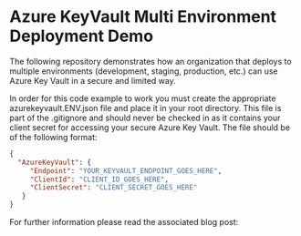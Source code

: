# Azure KeyVault Multi Environment Deployment Demo
The following repository demonstrates how an organization that deploys to multiple environments (development, staging, production, etc.) can use Azure Key Vault in a secure and limited way.

In order for this code example to work you must create the appropriate azurekeyvault.ENV.json file and place it in your root directory. This file is part of the .gitignore and should never be checked in as it contains your client secret for accessing your secure Azure Key Vault. The file should be of the following format:

```JSON
{
  "AzureKeyVault": {
     "Endpoint": "YOUR_KEYVAULT_ENDPOINT_GOES_HERE",
     "ClientId": "CLIENT_ID_GOES_HERE",
     "ClientSecret": "CLIENT_SECRET_GOES_HERE"
   }
}
```

For further information please read the associated blog post:
